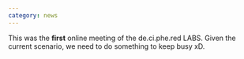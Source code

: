 ```yaml
---
category: news
---
```


This was the **first** online meeting of the de.ci.phe.red LABS. Given the current scenario, we need to do something to keep busy xD.

<!-- <img src="/assets/images/news1.jpg" height="150px" > -->